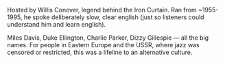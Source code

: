 Hosted by Willis Conover, legend behind the Iron Curtain. Ran from ~1955-1995, he spoke deliberately slow, clear english (just so listeners could understand him and learn english).

Miles Davis, Duke Ellington, Charlie Parker, Dizzy Gillespie — all the big names. For people in Eastern Europe and the USSR, where jazz was censored or restricted, this was a lifeline to an alternative culture.
